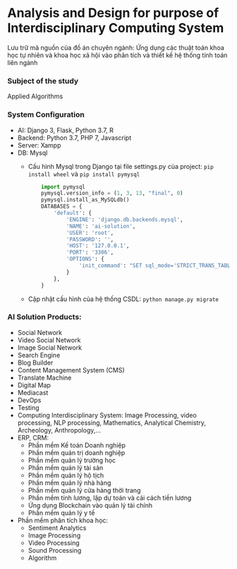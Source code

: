 # Analysis and Design for purpose of Interdisciplinary Computing System
Lưu trữ mã nguồn của đồ án chuyên ngành: Ứng dụng các thuật toán khoa học tự nhiên và khoa học xã hội vào phân tích và thiết kế hệ thống tính toán liên ngành
### Subject of the study
Applied Algorithms
### System Configuration 
- AI: Django 3, Flask, Python 3.7, R
- Backend: Python 3.7, PHP 7, Javascript
- Server: Xampp
- DB: Mysql
  + Cấu hình Mysql trong Django tại file settings.py của project: `pip install wheel` và `pip install pymysql`
  
	```py
		import pymysql
		pymysql.version_info = (1, 3, 13, "final", 0)
		pymysql.install_as_MySQLdb()
		DATABASES = {
			'default': {
				'ENGINE': 'django.db.backends.mysql',
				'NAME': 'ai-solution',
				'USER': 'root',
				'PASSWORD': '',
				'HOST': '127.0.0.1',
				'PORT': '3306',
				'OPTIONS': {
					'init_command': "SET sql_mode='STRICT_TRANS_TABLES'",
				}
			},
		}
	```
   + Cập nhật cấu hình của hệ thống CSDL: `python manage.py migrate`

### AI Solution Products:
+ Social Network 
+ Video Social Network 
+ Image Social Network 
+ Search Engine 
+ Blog Builder
+ Content Management System (CMS)
+ Translate Machine 
+ Digital Map
+ Mediacast
+ DevOps
+ Testing 
+ Computing Interdisciplinary System: Image Processing, video processing, NLP processing, Mathematics, Analytical Chemistry, Archeology, Anthropology,...
+ ERP, CRM:
  + Phần mềm Kế toán Doanh nghiệp 
  + Phần mềm quản trị doanh nghiệp 
  + Phần mềm quản lý trường học
  + Phần mềm quản lý tài sản
  + Phần mềm quản lý hộ tịch 
  + Phần mềm quản lý nhà hàng
  + Phần mềm quản lý cửa hàng thời trang 
  + Phần mềm tính lương, lập dự toán và cải cách tiền lương 
  + Ứng dụng Blockchain vào quản lý tài chính 
  + Phần mềm quản lý y tế
+ Phần mềm phân tích khoa học:
  + Sentiment Analytics 
  + Image Processing
  + Video Processing
  + Sound Processing
  + Algorithm


